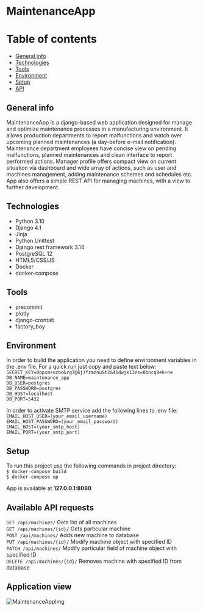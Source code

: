 # MaintenanceApp

# Table of contents
* [General info](#general-info)
* [Technologies](#technologies)
* [Tools](#tools)
* [Environment](#environment)
* [Setup](#setup)
* [API](#available-api-requests)


## General info
   MaintenanceApp is a django-based web application designed for manage and optimize maintenance processes in
a manufacturing environment. It allows production departments to report malfunctions and watch over upcoming planned
maintenances (a day-before e-mail notification). Maintenance department employees have concise view on pending malfunctions, planned maintenances and clean interface to
report performed actions. Manager profile offers compact view on current situation via dashboard and wide array of actions, such as
user and machines management, adding maintenance schemes and schedules etc. App also offers a simple REST API for managing machines, with a view to further development.


## Technologies
* Python 3.10
* Django 4.1
* Jinja
* Python Unittest
* Django rest framework 3.14
* PostgreSQL 12
* HTML5/CSS/JS
* Docker
* docker-compose


## Tools
* precommit
* plotly
* django-crontab
* factory_boy


## Environment
In order to build the application you need to define environment variables in the .env file. For a quick run just copy and paste text below:
`SECRET_KEY=8opxm+uzbo&rg7@6j)fzmznu&t2&41dwjk13zs=0bncq9ek+ne`\
`DB_NAME=maintenance_app`\
`DB_USER=postgres`\
`DB_PASSWORD=postgres`\
`DB_HOST=localhost`\
`DB_PORT=5432`

In order to activate SMTP service add the following lines to .env file: \
`EMAIL_HOST_USER=(your_email_username)`\
`EMAIL_HOST_PASSWORD=(your_email_password)`\
`EMAIL_HOST=(your_smtp_host)`\
`EMAIL_PORT=(your_smtp_port)`

## Setup
To run this project use the following commands in project directory: \
`$ docker-compose build` \
`$ docker-compose up`

App is available at **127.0.0.1:8080**

## Available API requests
`GET /api/machines/` Gets list of all machines \
`GET /api/machines/{id}/` Gets particular machine \
`POST /api/machines/` Adds new machine to database \
`PUT /api/machines/{id}/` Modify machine object with specified ID \
`PATCH /api/machines/` Modify particular field of machine object with specified ID \
`DELETE /api/machines/{id}/` Removes machine with specified ID from database


## Application view
![MaintenanceAppImg](https://user-images.githubusercontent.com/106873834/199683590-a488e512-7800-47c6-8bab-dac7a48b69e8.png)
